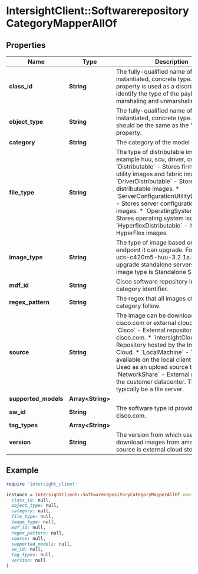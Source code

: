 # IntersightClient::SoftwarerepositoryCategoryMapperAllOf

## Properties

| Name | Type | Description | Notes |
| ---- | ---- | ----------- | ----- |
| **class_id** | **String** | The fully-qualified name of the instantiated, concrete type. This property is used as a discriminator to identify the type of the payload when marshaling and unmarshaling data. | [default to &#39;softwarerepository.CategoryMapper&#39;] |
| **object_type** | **String** | The fully-qualified name of the instantiated, concrete type. The value should be the same as the &#39;ClassId&#39; property. | [default to &#39;softwarerepository.CategoryMapper&#39;] |
| **category** | **String** | The category of the model series. | [optional] |
| **file_type** | **String** | The type of distributable image, example huu, scu, driver, os. * &#x60;Distributable&#x60; - Stores firmware host utility images and fabric images. * &#x60;DriverDistributable&#x60; - Stores driver distributable images. * &#x60;ServerConfigurationUtilityDistributable&#x60; - Stores server configuration utility images. * &#x60;OperatingSystemFile&#x60; - Stores operating system iso images. * &#x60;HyperflexDistributable&#x60; - It stores HyperFlex images. | [optional][default to &#39;Distributable&#39;] |
| **image_type** | **String** | The type of image based on the endpoint it can upgrade. For example, ucs-c420m5-huu-3.2.1a.iso can upgrade standalone servers, so the image type is Standalone Server. | [optional] |
| **mdf_id** | **String** | Cisco software repository image category identifier. | [optional] |
| **regex_pattern** | **String** | The regex that all images of this category follow. | [optional] |
| **source** | **String** | The image can be downloaded from cisco.com or external cloud store. * &#x60;Cisco&#x60; - External repository hosted on cisco.com. * &#x60;IntersightCloud&#x60; - Repository hosted by the Intersight Cloud. * &#x60;LocalMachine&#x60; - The file is available on the local client machine. Used as an upload source type. * &#x60;NetworkShare&#x60; - External repository in the customer datacenter. This will typically be a file server. | [optional][default to &#39;Cisco&#39;] |
| **supported_models** | **Array&lt;String&gt;** |  | [optional] |
| **sw_id** | **String** | The software type id provided by cisco.com. | [optional] |
| **tag_types** | **Array&lt;String&gt;** |  | [optional] |
| **version** | **String** | The version from which user can download images from amazon store, if source is external cloud store. | [optional] |

## Example

```ruby
require 'intersight_client'

instance = IntersightClient::SoftwarerepositoryCategoryMapperAllOf.new(
  class_id: null,
  object_type: null,
  category: null,
  file_type: null,
  image_type: null,
  mdf_id: null,
  regex_pattern: null,
  source: null,
  supported_models: null,
  sw_id: null,
  tag_types: null,
  version: null
)
```

